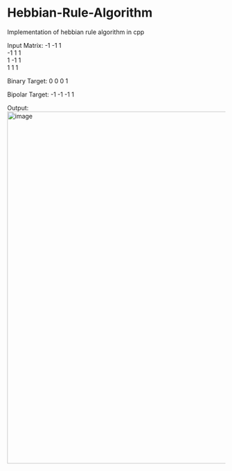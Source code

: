 # Hebbian-Rule-Algorithm
Implementation of hebbian rule algorithm in cpp

Input Matrix:
-1 -1 1 <br>
-1 1 1 <br>
1 -1 1 <br>
1  1 1

Binary Target:
0
0
0
1

Bipolar Target:
-1 
-1
-1
1


Output:
<img width="812" alt="image" src="https://user-images.githubusercontent.com/43292298/164499521-19f2be20-ab69-4fd5-bd34-a30886467561.png">

